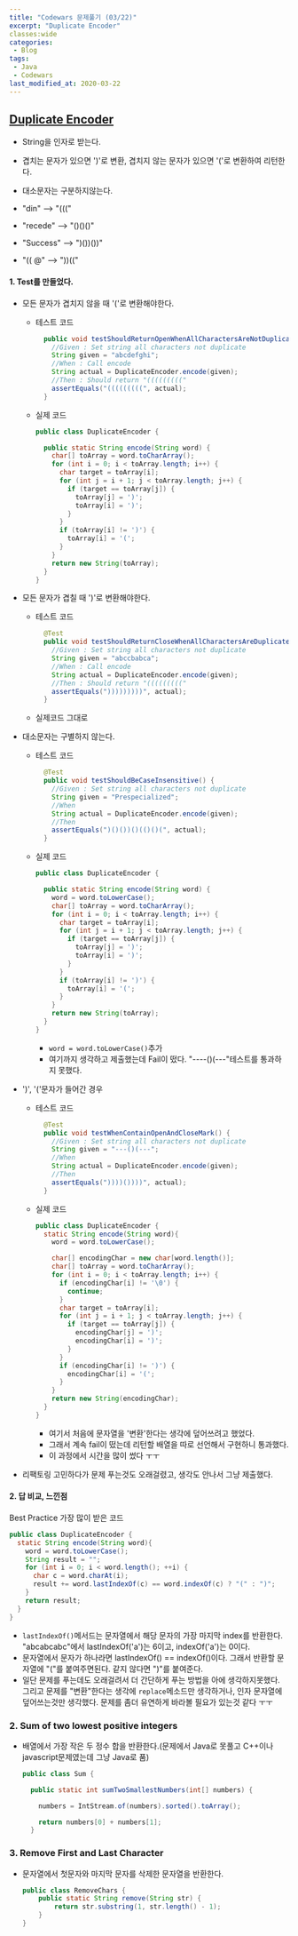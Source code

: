 ```yaml
---
title: "Codewars 문제풀기 (03/22)"
excerpt: "Duplicate Encoder"
classes:wide
categories:
 - Blog
tags:
 - Java
 - Codewars
last_modified_at: 2020-03-22
---
```




## [Duplicate Encoder](https://www.codewars.com/kata/54b42f9314d9229fd6000d9c/train/java)

* String을 인자로 받는다.
* 겹치는 문자가 있으면 ')'로 변환, 겹치지 않는 문자가 있으면 '('로 변환하여 리턴한다.
* 대소문자는 구분하지않는다.

* "din" -->  "((("
* "recede"   -->  "()()()"
*  "Success"  -->  ")())())" 
* "(( @"     -->  "))((" 

#### 1. Test를 만들었다.

* 모든 문자가 겹치지 않을 때 '('로 변환해야한다.

  * 테스트 코드
  
    ```java
      public void testShouldReturnOpenWhenAllCharactersAreNotDuplicate() {
        //Given : Set string all characters not duplicate
        String given = "abcdefghi";
        //When : Call encode
        String actual = DuplicateEncoder.encode(given);
        //Then : Should return "((((((((("
        assertEquals("(((((((((", actual);
      }
    ```
    
  * 실제 코드
  
    ```java
    public class DuplicateEncoder {
    
      public static String encode(String word) {
        char[] toArray = word.toCharArray();
        for (int i = 0; i < toArray.length; i++) {
          char target = toArray[i];
          for (int j = i + 1; j < toArray.length; j++) {
            if (target == toArray[j]) {
              toArray[j] = ')';
              toArray[i] = ')';
            }
          }
          if (toArray[i] != ')') {
            toArray[i] = '(';
          }
        }
        return new String(toArray);
      }
    }
    ```

* 모든 문자가 겹칠 때 ')'로 변환해야한다.

  * 테스트 코드

    ```java
      @Test
      public void testShouldReturnCloseWhenAllCharactersAreDuplicate() {
        //Given : Set string all characters not duplicate
        String given = "abccbabca";
        //When : Call encode
        String actual = DuplicateEncoder.encode(given);
        //Then : Should return "((((((((("
        assertEquals(")))))))))", actual);
      }
    ```

  * 실제코드 그대로

* 대소문자는 구별하지 않는다.

  * 테스트 코드

    ```java
      @Test
      public void testShouldBeCaseInsensitive() {
        //Given : Set string all characters not duplicate
        String given = "Prespecialized";
        //When
        String actual = DuplicateEncoder.encode(given);
        //Then
        assertEquals(")()())()(()()(", actual);
      }
    ```

  * 실제 코드

    ```java
    public class DuplicateEncoder {
    
      public static String encode(String word) {
        word = word.toLowerCase();
        char[] toArray = word.toCharArray();
        for (int i = 0; i < toArray.length; i++) {
          char target = toArray[i];
          for (int j = i + 1; j < toArray.length; j++) {
            if (target == toArray[j]) {
              toArray[j] = ')';
              toArray[i] = ')';
            }
          }
          if (toArray[i] != ')') {
            toArray[i] = '(';
          }
        }
        return new String(toArray);
      }
    }
    ```

    * `word = word.toLowerCase()`추가
    * 여기까지 생각하고 제출했는데 Fail이 떴다. "----()(---"테스트를 통과하지 못했다.

* ')', '('문자가 들어간 경우

  * 테스트 코드

    ```java
      @Test
      public void testWhenContainOpenAndCloseMark() {
        //Given : Set string all characters not duplicate
        String given = "---()(---";
        //When
        String actual = DuplicateEncoder.encode(given);
        //Then
        assertEquals("))))())))", actual);
      }
    ```

    

  * 실제 코드

    ```java
    public class DuplicateEncoder {
      static String encode(String word){
        word = word.toLowerCase();
    
        char[] encodingChar = new char[word.length()];
        char[] toArray = word.toCharArray();
        for (int i = 0; i < toArray.length; i++) {
          if (encodingChar[i] != '\0') {
            continue;
          }
          char target = toArray[i];
          for (int j = i + 1; j < toArray.length; j++) {
            if (target == toArray[j]) {
              encodingChar[j] = ')';
              encodingChar[i] = ')';
            }
          }
          if (encodingChar[i] != ')') {
            encodingChar[i] = '(';
          }
        }
        return new String(encodingChar);
      }
    }
    ```

    * 여기서 처음에 문자열을 '변환'한다는 생각에 덮어쓰려고 했었다.
    * 그래서 계속 fail이 떴는데 리턴할 배열을 따로 선언해서 구현하니 통과했다.
    * 이 과정에서 시간을 많이 썼다 ㅜㅜ

* 리팩토링 고민하다가 문제 푸는것도 오래걸렸고, 생각도 안나서 그냥 제출했다.

#### 2. 답 비교, 느낀점

Best Practice 가장 많이 받은 코드

```java
public class DuplicateEncoder {
  static String encode(String word){
    word = word.toLowerCase();
    String result = "";
    for (int i = 0; i < word.length(); ++i) {
      char c = word.charAt(i);
      result += word.lastIndexOf(c) == word.indexOf(c) ? "(" : ")";
    }
    return result;
  }
}
```

* `lastIndexOf()`메서드는 문자열에서 해당 문자의 가장 마지막 index를 반환한다.  "abcabcabc"에서 lastIndexOf('a')는 6이고, indexOf('a')는 0이다.
* 문자열에서 문자가 하나라면 lastIndexOf() == indexOf()이다. 그래서 반환할 문자열에 "("를 붙여주면된다. 같지 않다면 ")"를 붙여준다.
* 일단 문제를 푸는데도 오래걸려서 더 간단하게 푸는 방법을 아에 생각하지못했다. 그리고 문제를 "변환"한다는 생각에 `replace`메소드만 생각하거나, 인자 문자열에 덮어쓰는것만 생각했다. 문제를 좀더 유연하게 바라볼 필요가 있는것 같다 ㅜㅜ





### 2. Sum of two lowest positive integers

* 배열에서 가장 작은 두 정수 합을 반환한다.(문제에서 Java로 못풀고 C++이나 javascript문제였는데 그냥 Java로 품)

  ```java
  public class Sum {
  
    public static int sumTwoSmallestNumbers(int[] numbers) {
  
      numbers = IntStream.of(numbers).sorted().toArray();
  
      return numbers[0] + numbers[1];
    }
  ```



### 3. Remove First and Last Character

* 문자열에서 첫문자와 마지막 문자를 삭제한 문자열을 반환한다.

  ```java
  public class RemoveChars {
      public static String remove(String str) {
          return str.substring(1, str.length() - 1);
      }
  }
  ```





